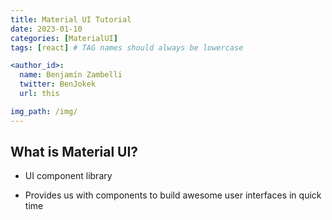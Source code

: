 ```yaml
---
title: Material UI Tutorial
date: 2023-01-10
categories: [MaterialUI]
tags: [react] # TAG names should always be lowercase

<author_id>:
  name: Benjamín Zambelli
  twitter: BenJokek
  url: this

img_path: /img/
---
```


## What is Material UI?

* UI component library

* Provides us with components to build awesome user interfaces in quick time

